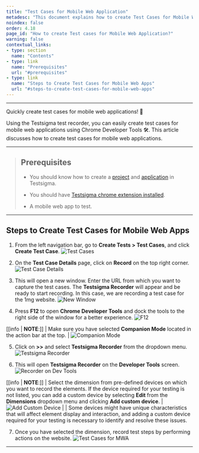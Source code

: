 ```yaml
---
title: "Test Cases for Mobile Web Application"
metadesc: "This document explains how to create Test Cases for Mobile Web Application in detail | Learn how to write test cases for Mobile Web Application in Testsigma"
noindex: false
order: 4.18
page_id: "How to create Test cases for Mobile Web Application?"
warning: false
contextual_links:
- type: section
  name: "Contents"
- type: link
  name: "Prerequisites"
  url: "#prerequisites"
- type: link
  name: "Steps to Create Test Cases for Mobile Web Apps"
  url: "#steps-to-create-test-cases-for-mobile-web-apps"
---
```


---

Quickly create test cases for mobile web applications! 📱

Using the Testsigma test recorder, you can easily create test cases for mobile web applications using Chrome Developer Tools 🛠️. This article discusses how to create test cases for mobile web applications.

---

> ## **Prerequisites**
>
> - You should know how to create a [project](https://testsigma.com/docs/projects/overview/) and [application](https://testsigma.com/docs/projects/applications/) in Testsigma.
>
> - You should have [Testsigma chrome extension installed](https://testsigma.com/docs/test-step-recorder/install-chrome-extension/). 
>
> - A mobile web app to test.

---


## **Steps to Create Test Cases for Mobile Web Apps**

1. From the left navigation bar, go to **Create Tests > Test Cases**, and click **Create Test Case**.
![Test Cases](https://s3.amazonaws.com/static-docs.testsigma.com/new_images/projects/applications/mwatcnav.png)

2. On the **Test Case Details** page, click on **Record** on the top right corner.
![Test Case Details](https://s3.amazonaws.com/static-docs.testsigma.com/new_images/projects/applications/mwatcrc.png)

3. This will open a new window. Enter the URL from which you want to capture the test cases. The **Testsigma Recorder** will appear and be ready to start recording. In this case, we are recording a test case for the 1mg website.
![New Window](https://s3.amazonaws.com/static-docs.testsigma.com/new_images/projects/applications/mwanwowrc.png)

4. Press **F12** to open **Chrome Developer Tools** and dock the tools to the right side of the window for a better experience.
![F12](https://s3.amazonaws.com/static-docs.testsigma.com/new_images/projects/applications/mwacdtools.png)

[[info | **NOTE**:]]
| Make sure you have selected **Companion Mode** located in the action bar at the top.
| ![Companion Mode](https://s3.amazonaws.com/static-docs.testsigma.com/new_images/projects/applications/compmode.png)

5. Click on **>>** and select **Testsigma Recorder** from the dropdown menu. 
![Testsigma Recorder](https://s3.amazonaws.com/static-docs.testsigma.com/new_images/projects/applications/mwaae.png)

6. This will open **Testsigma Recorder** on the **Developer Tools** screen.
![Recorder on Dev Tools](https://s3.amazonaws.com/static-docs.testsigma.com/new_images/projects/applications/mwatrocdt.png)

[[info | **NOTE**:]]
| Select the dimension from pre-defined devices on which you want to record the elements. If the device required for your testing is not listed, you can add a custom device by selecting **Edit** from the **Dimensions** dropdown menu and clicking **Add custom device**.
| ![Add Custom Device](https://s3.amazonaws.com/static-docs.testsigma.com/new_images/projects/applications/mwatccd.png)
| 
| Some devices might have unique characteristics that will affect element display and interaction, and adding a custom device required for your testing is necessary to identify and resolve these issues.

7. Once you have selected the dimension, record test steps by performing actions on the website.
![Test Cases for MWA](https://s3.amazonaws.com/static-docs.testsigma.com/new_images/projects/applications/mwatcctsbpa.png)

---